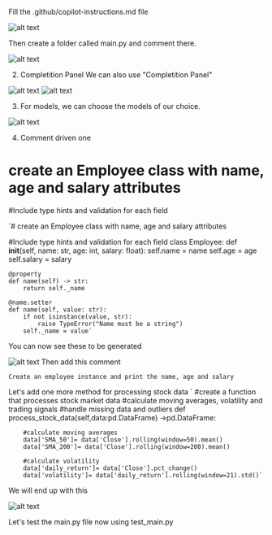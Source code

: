 Fill the .github/copilot-instructions.md file

![alt text](image.png)

Then create a folder called main.py and  comment there.

![alt text](image-1.png)

2. Completition Panel
We can also use "Completition Panel"


![alt text](<WhatsApp Image 2025-08-26 at 11.48.12_cd5fb618.jpg>)
![alt text](<WhatsApp Image 2025-08-26 at 11.50.20_5165b7ab.jpg>)

3. For models, we can choose the models of our choice.


![alt text](image-2.png)

4. Comment driven one


#  create an Employee class with name, age and salary attributes 

#Include type hints and validation for each field 

`#  create an Employee class with name, age and salary attributes 

#Include type hints and validation for each field 
class Employee:
    def __init__(self, name: str, age: int, salary: float):
        self.name = name
        self.age = age
        self.salary = salary

    @property
    def name(self) -> str:
        return self._name
    
    @name.setter
    def name(self, value: str):
        if not isinstance(value, str):
            raise TypeError("Name must be a string")
        self._name = value`

You can now see these to be generated

![alt text](image-3.png)
Then add this comment

`Create an employee instance and print the name, age and salary`

Let's add one more method   for  processing stock data
`
#create a function that processes stock market data
    #calculate moving averages, volatility and trading signals
    #handle missing data and outliers
    def process_stock_data(self,data:pd.DataFrame) ->pd.DataFrame:

        #calculate moving averages
        data['SMA_50']= data['Close'].rolling(window=50).mean()
        data['SMA_200']= data['Close'].rolling(window=200).mean()

        #calculate volatility
        data['daily_return']= data['Close'].pct_change()
        data['volatility']= data['daily_return'].rolling(window=21).std()`
We will end up with this

![alt text](image-4.png)

Let's test the main.py file now using test_main.py

